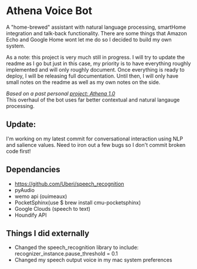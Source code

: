 # Athena Voice Bot
A "home-brewed" assistant with natural language processing, smartHome integration and talk-back functionality. There are some things that Amazon Echo and Google Home wont let me do so I decided to build my own system.

As a note: this project is very much still in progress. I will try to update the readme as I go but just in this case, my priority is to have everything roughly implemented and will only roughly document. Once everything is ready to deploy, I will be releasing full documentation. Until then, I will only have small notes on the readme as well as my own notes on the side.

*Based on a past personal [project: Athena 1.0](https://github.com/Jspsun/AthenaVoiceAssistant)*   
This overhaul of the bot uses far better contextual and natural langauge processing.


## Update:
I'm working on my latest commit for conversational interaction using NLP and salience values. Need to iron out a few bugs so I don't commit broken code first!

## Dependancies
- https://github.com/Uberi/speech_recognition
- pyAudio
- wemo api (ouimeaux)
- PocketSphinx(use $ brew install cmu-pocketsphinx)
- Google Clouds (speech to text)
- Houndify API

## Things I did externally
- Changed the speech_recognition library to include: recognizer_instance.pause_threshold = 0.1
- Changed my speech output voice in my mac system preferences
